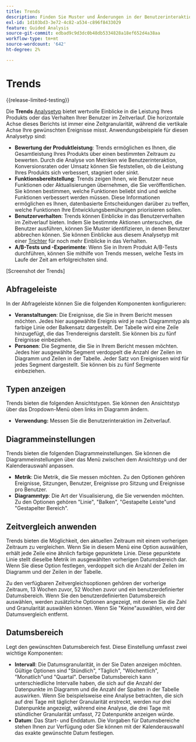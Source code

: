 ```yaml
---
title: Trends
description: Finden Sie Muster und Änderungen in der Benutzerinteraktion im Zeitverlauf.
exl-id: 1d103bd3-3e72-4c82-a534-c896f8433029
feature: Guided Analysis
source-git-commit: edbad9c9d3dc0b48db5334828a18ef652d4a38aa
workflow-type: tm+mt
source-wordcount: '642'
ht-degree: 2%

---
```


# Trends

{{release-limited-testing}}

Die **Trends** [Analysetyp](overview.md) bietet wertvolle Einblicke in die Leistung Ihres Produkts oder das Verhalten Ihrer Benutzer im Zeitverlauf. Die horizontale Achse dieses Berichts ist immer eine Zeitgranularität, während die vertikale Achse Ihre gewünschten Ereignisse misst. Anwendungsbeispiele für diesen Analysetyp sind:

* **Bewertung der Produktleistung**: Trends ermöglichen es Ihnen, die Gesamtleistung Ihres Produkts über einen bestimmten Zeitraum zu bewerten. Durch die Analyse von Metriken wie Benutzerinteraktion, Konversionsraten oder Umsatz können Sie feststellen, ob die Leistung Ihres Produkts sich verbessert, stagniert oder sinkt.
* **Funktionsbereitstellung**: Trends zeigen Ihnen, wie Benutzer neue Funktionen oder Aktualisierungen übernehmen, die Sie veröffentlichen. Sie können bestimmen, welche Funktionen beliebt sind und welche Funktionen verbessert werden müssen. Diese Informationen ermöglichen es Ihnen, datenbasierte Entscheidungen darüber zu treffen, welche Funktionen Ihre Entwicklungsbemühungen priorisieren sollen.
* **Benutzerverhalten**: Trends können Einblicke in das Benutzerverhalten im Zeitverlauf bieten. Indem Sie bestimmte Aktionen untersuchen, die Benutzer ausführen, können Sie Muster identifizieren, in denen Benutzer abbrechen können. Sie können Einblicke aus diesem Analysetyp mit einer [Trichter](funnel.md) für noch mehr Einblicke in das Verhalten.
* **A/B-Tests und -Experimente**: Wenn Sie in Ihrem Produkt A/B-Tests durchführen, können Sie mithilfe von Trends messen, welche Tests im Laufe der Zeit am erfolgreichsten sind.

[Screenshot der Trends]

## Abfrageleiste

In der Abfrageleiste können Sie die folgenden Komponenten konfigurieren:

* **Veranstaltungen**: Die Ereignisse, die Sie in Ihrem Bericht messen möchten. Jedes hier ausgewählte Ereignis wird je nach Diagrammtyp als farbige Linie oder Balkensatz dargestellt. Der Tabelle wird eine Zeile hinzugefügt, die das Trendereignis darstellt. Sie können bis zu fünf Ereignisse einbeziehen.
* **Personen**: Die Segmente, die Sie in Ihrem Bericht messen möchten. Jedes hier ausgewählte Segment verdoppelt die Anzahl der Zeilen im Diagramm und Zeilen in der Tabelle. Jeder Satz von Ereignissen wird für jedes Segment dargestellt. Sie können bis zu fünf Segmente einbeziehen.

## Typen anzeigen

Trends bieten die folgenden Ansichtstypen. Sie können den Ansichtstyp über das Dropdown-Menü oben links im Diagramm ändern.

* **Verwendung:** Messen Sie die Benutzerinteraktion im Zeitverlauf.

## Diagrammeinstellungen

Trends bieten die folgenden Diagrammeinstellungen. Sie können die Diagrammeinstellungen über das Menü zwischen dem Ansichtstyp und der Kalenderauswahl anpassen.

* **Metrik**: Die Metrik, die Sie messen möchten. Zu den Optionen gehören Ereignisse, Sitzungen, Benutzer, Ereignisse pro Sitzung und Ereignisse pro Benutzer.
* **Diagrammtyp**: Die Art der Visualisierung, die Sie verwenden möchten. Zu den Optionen gehören &quot;Linie&quot;, &quot;Balken&quot;, &quot;Gestapelte Leiste&quot;und &quot;Gestapelter Bereich&quot;.

## Zeitvergleich anwenden

Trends bieten die Möglichkeit, den aktuellen Zeitraum mit einem vorherigen Zeitraum zu vergleichen. Wenn Sie in diesem Menü eine Option auswählen, erhält jede Zeile eine ähnlich farbige gepunktete Linie. Diese gepunktete Linie stellt dieselbe Metrik im ausgewählten vorherigen Datumsbereich dar. Wenn Sie diese Option festlegen, verdoppelt sich die Anzahl der Zeilen im Diagramm und der Zeilen in der Tabelle.

Zu den verfügbaren Zeitvergleichsoptionen gehören der vorherige Zeitraum, 13 Wochen zuvor, 52 Wochen zuvor und ein benutzerdefinierter Datumsbereich. Wenn Sie den benutzerdefinierten Datumsbereich auswählen, werden zusätzliche Optionen angezeigt, mit denen Sie die Zahl und Granularität auswählen können. Wenn Sie &quot;Keine&quot;auswählen, wird der Datumsvergleich entfernt.

## Datumsbereich

Legt den gewünschten Datumsbereich fest. Diese Einstellung umfasst zwei wichtige Komponenten:

* **Intervall**: Die Datumsgranularität, in der Sie Daten anzeigen möchten. Gültige Optionen sind &quot;Stündlich&quot;, &quot;Täglich&quot;, &quot;Wöchentlich&quot;, &quot;Monatlich&quot;und &quot;Quartal&quot;. Derselbe Datumsbereich kann unterschiedliche Intervalle haben, die sich auf die Anzahl der Datenpunkte im Diagramm und die Anzahl der Spalten in der Tabelle auswirken. Wenn Sie beispielsweise eine Analyse betrachten, die sich auf drei Tage mit täglicher Granularität erstreckt, werden nur drei Datenpunkte angezeigt, während eine Analyse, die drei Tage mit stündlicher Granularität umfasst, 72 Datenpunkte anzeigen würde.
* **Datum**: Das Start- und Enddatum. Die Vorgaben für Datumsbereiche stehen Ihnen zur Verfügung oder Sie können mit der Kalenderauswahl das exakte gewünschte Datum festlegen.
